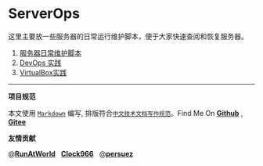 # ServerOps

这里主要放一些服务器的日常运行维护脚本，便于大家快速查阅和恢复服务器。

1. [服务器日常维护脚本](./fast_run/)
2. [DevOps 实践](./DevOps/README.md)
3. [VirtualBox实践](./VirtualBox/README.md)

----------------------------------------

**项目规范**

本文使用 [`Markdown`](https://www.markdownguide.org/basic-syntax) 编写, 排版符合[`中文技术文档写作规范`](https://github.com/hbulpf/document-style-guide)。Find Me On [**Github**](https://github.com/hbulpf/ServerOps) , [**Gitee**](https://gitee.com/sifangcloud/ServerOps)

**友情贡献**

@[**RunAtWorld**](http://www.github.com/RunAtWorld)  &nbsp;  [**Clock966**](https://github.com/Clock966)  &nbsp;  @[**persuez**](https://github.com/persuez)

